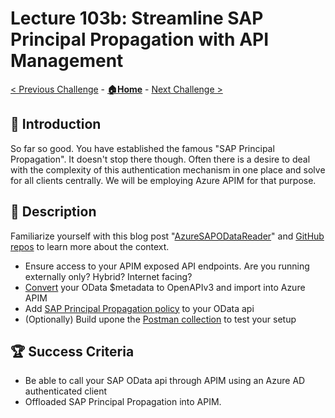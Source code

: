 # Lecture 103b: Streamline SAP Principal Propagation with API Management

[< Previous Challenge](./103a-sap-principal-propagation-basics.md) - **[🏠Home](../README.md)** - [Next Challenge >](./42-chatbot-deploy.md)

## 🔭 Introduction

So far so good. You have established the famous "SAP Principal Propagation". It doesn't stop there though. Often there is a desire to deal with the complexity of this authentication mechanism in one place and solve for all clients centrally. We will be employing Azure APIM for that purpose.

## 📖 Description

Familiarize yourself with this blog post "[AzureSAPODataReader](https://github.com/MartinPankraz/AzureSAPODataReader)" and [GitHub repos](https://blogs.sap.com/2021/08/12/.net-speaks-odata-too-how-to-implement-azure-app-service-with-sap-odata-gateway/) to learn more about the context.

- Ensure access to your APIM exposed API endpoints. Are you running externally only? Hybrid? Internet facing?
- [Convert](https://aka.ms/ODataOpenAPI) your OData $metadata to OpenAPIv3 and import into Azure APIM
- Add [SAP Principal Propagation policy](https://github.com/Azure/api-management-policy-snippets/blob/master/examples/Request%20OAuth2%20access%20token%20from%20SAP%20using%20AAD%20JWT%20token.xml) to your OData api
- (Optionally) Build upone the [Postman collection](https://github.com/MartinPankraz/AzureSAPODataReader/blob/master/Templates/AAD_APIM_SAP_Principal_Propagation.postman_collection.json) to test your setup

## 🏆 Success Criteria

- Be able to call your SAP OData api through APIM using an Azure AD authenticated client
- Offloaded SAP Principal Propagation into APIM.
